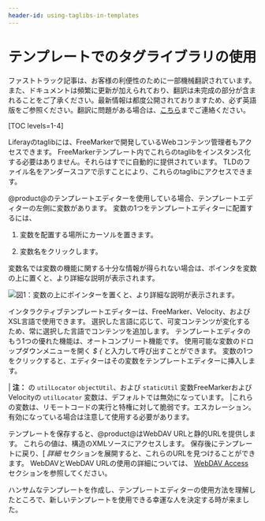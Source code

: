 ```yaml
---
header-id: using-taglibs-in-templates
---
```


# テンプレートでのタグライブラリの使用

<p class="alert alert-info"><span class="wysiwyg-color-blue120">ファストトラック記事は、お客様の利便性のために一部機械翻訳されています。また、ドキュメントは頻繁に更新が加えられており、翻訳は未完成の部分が含まれることをご了承ください。最新情報は都度公開されておりますため、必ず英語版をご参照ください。翻訳に問題がある場合は、<a href="mailto:support-content-jp@liferay.com">こちら</a>までご連絡ください。</span></p>

[TOC levels=1-4]

Liferayのtaglibには、FreeMarkerで開発しているWebコンテンツ管理者もアクセスできます。 FreeMarkerテンプレート内でこれらのtaglibをインスタンス化する必要はありません。それらはすでに自動的に提供されています。 TLDのファイル名をアンダースコアで示すことにより、これらのtaglibにアクセスできます。

@product@のテンプレートエディターを使用している場合、テンプレートエディターの左側に変数があります。 変数の1つをテンプレートエディターに配置するには、

1.  変数を配置する場所にカーソルを置きます。

2.  変数名をクリックします。

変数名では変数の機能に関する十分な情報が得られない場合は、ポインタを変数の上に置くと、より詳細な説明が表示されます。

![図1：変数の上にポインターを置くと、より詳細な説明が表示されます。](../../../../../images/web-content-templates-create.png)

インタラクティブテンプレートエディターは、FreeMarker、Velocity、およびXSL言語で使用できます。 選択した言語に応じて、可変コンテンツが変化するため、常に選択した言語でコンテンツを追加します。 テンプレートエディタのもう1つの優れた機能は、オートコンプリート機能です。 使用可能な変数のドロップダウンメニューを開く *$ {* と入力して呼び出すことができます。 変数の1つをクリックすると、エディターはその変数をテンプレートエディターに挿入します。

| **注：** の `utilLocator` `objectUtil`、および `staticUtil` 変数FreeMarkerおよびVelocityの `utilLocator` 変数は、デフォルトでは無効になっています。 |これらの変数は、リモートコードの実行と特権に対して脆弱です。エスカレーション。有効になっている場合は注意して使用する必要があります。

テンプレートを保存すると、@product@はWebDAV URLと静的URLを提供します。 これらの値は、構造のXMLソースにアクセスします。 保存後にテンプレートに戻り、[ *詳細* セクションを展開すると、これらのURLを見つけることができます。 WebDAVとWebDAV URLの使用の詳細については、 [WebDAV Access](/docs/7-0/user/-/knowledge_base/u/publishing-files#desktop-access-to-documents-and-media) セクションを参照してください。

ハンサムなテンプレートを作成し、テンプレートエディターの使用方法を理解したところで、新しいテンプレートを使用できる幸運な人を決定する時が来ました。
